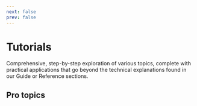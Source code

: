 ```yaml
---
next: false
prev: false
---
```

# Tutorials

Comprehensive, step-by-step exploration of various topics, complete with practical applications that go beyond the technical explanations found in our Guide or Reference sections.

<AposTwoColumns>
  <template #leftColumn>
    <AposCtaButton
    detail-heading="Series"
    title="ApostropheCMS A-Z: Building Your Site from Scratch"
    content="Dive into ApostropheCMS with a hands-on tutorial series. We'll guide you step-by-step through crafting your first website, exploring fundamental concepts and practical implementations."
    url="/tutorials/introduction.html"
    />
  </template>
  <template #rightColumn>
    <AposCtaButton
      detail-heading="Tutorial"
      title="From HTML to ApostropheCMS"
      content="This tutorial will walk through the conversion of a pre-made HTML template for use in an ApostropheCMS project."
      url="/tutorials/html-conversion.html"
    />
  </template>
</AposTwoColumns>
<AposTwoColumns>
  <template #leftColumn>
    <AposCtaButton
      detail-heading="Tutorial"
      title="Crafting Custom Schema Fields in ApostropheCMS"
      content="This tutorial guides you through leveraging existing fields to build unique, user-friendly content structures, enhancing your CMS's flexibility and functionality."
      url="/tutorials/reusing-standard-fields.html"
    />
  </template>
  <template #rightColumn>
    <AposCtaButton
      detail-heading="Tutorial"
      title="Navigating Success: Building Menus in ApostropheCMS"
      content="Apostrophe provides multiple ways to construct navigation menus for your site. This tutorial will cover several practical approaches."
      url="/tutorials/navigation.html"
    />
  </template>
</AposTwoColumns>
<AposTwoColumns>
  <template #leftColumn>
    <AposCtaButton
      detail-heading="Series"
      title="Creating rich text extensions"
      content="The Apostrophe rich-text-widget can be extended to give your editor new functionality. This series provides several examples to kickstart your customization."
      url="/tutorials/introduction-to-rich-text-extensions.html"
    />
  </template>
  <template #rightColumn>
    <AposCtaButton
      detail-heading="Tutorial"
      title="Harnessing dynamic routing in ApostropheCMS"
      content="Discover how to dynamically route and display content using the `dispatch()` and `dispatchAll()` methods, offering a flexible solution for both API and local data sources."
      url="/tutorials/dynamic-routing.html"
    />
  </template>
</AposTwoColumns>
<AposTwoColumns>
  <template #leftColumn>
    <AposCtaButton
      detail-heading="Tutorial"
      title="Using JSX in Apostrophe"
      content="The Apostrophe Webpack build can easily be extended to include additional files. In this tutorial, we will add a weather widget powered by JSX and React to our ApostropheCMS project."
      url="/tutorials/using-jsx-in-apostrophe.html"
    />
  </template>
</AposTwoColumns>

## Pro topics
<AposTwoColumns>
  <template #leftColumn>
    <AposCtaButton
      detail-heading="Pro"
      title="Setting up the Advanced Permission Pro extension"
      content="The Advanced Permission extension gives you more granular control over permissions. This tutorial will walk you through adding the extension to your project and customizing it for your needs."
      url="/tutorials/setting-up-the-advanced-permission-pro-extension.html"
    />
  </template>
</AposTwoColumns>